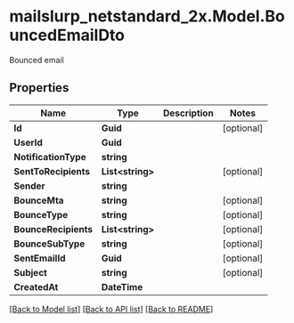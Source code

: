 # mailslurp_netstandard_2x.Model.BouncedEmailDto
Bounced email

## Properties

Name | Type | Description | Notes
------------ | ------------- | ------------- | -------------
**Id** | **Guid** |  | [optional] 
**UserId** | **Guid** |  | 
**NotificationType** | **string** |  | 
**SentToRecipients** | **List&lt;string&gt;** |  | [optional] 
**Sender** | **string** |  | 
**BounceMta** | **string** |  | [optional] 
**BounceType** | **string** |  | [optional] 
**BounceRecipients** | **List&lt;string&gt;** |  | [optional] 
**BounceSubType** | **string** |  | [optional] 
**SentEmailId** | **Guid** |  | [optional] 
**Subject** | **string** |  | [optional] 
**CreatedAt** | **DateTime** |  | 

[[Back to Model list]](../README#documentation-for-models) [[Back to API list]](../README#documentation-for-api-endpoints) [[Back to README]](../README)

